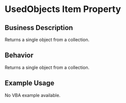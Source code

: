 # UsedObjects Item Property

## Business Description
Returns a single object from a collection.

## Behavior
Returns a single object from a collection.

## Example Usage
No VBA example available.